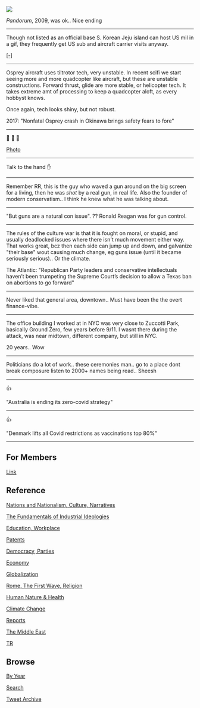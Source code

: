 <img src="https://drive.google.com/uc?export=view&id=1B2wf9R7AMH1d7Vw6e2mucLbIQ5NSjir7"/>

*Pandorum*, 2009, was ok.. Nice ending

---

Though not listed as an official base S. Korean Jeju island can host
US mil in a gif, they frequently get US sub and aircraft carrier
visits anyway.

[[-]](https://pbs.twimg.com/media/E_AAFZkXEAUWOaE?format=png&name=small)

---

Osprey aircraft uses tiltrotor tech, very unstable. In recent scifi we
start seeing more and more quadcopter like aircraft, but these are
unstable constructions. Forward thrust, glide are more stable, or
helicopter tech. It takes extreme amt of processing to keep a
quadcopter aloft, as every hobbyst knows.

Once again, tech looks shiny, but not robust. 

2017: "Nonfatal Osprey crash in Okinawa brings safety fears to fore"

---

🤣 🤣 🤣 

[Photo](https://pbs.twimg.com/media/E-_F_-bXMAEJxsE?format=jpg&name=small)

---

Talk to the hand ✋

---

Remember RR, this is the guy who waved a gun around on the big screen
for a living, then he was *shot* by a real gun, in real life. Also the
founder of modern conservatism.. I think he knew what he was talking
about.

---

"But guns are a natural con issue". ?? Ronald Reagan was for gun
control.

---

The rules of the culture war is that it is fought on moral, or stupid,
and usually deadlocked issues where there isn't much movement either
way. That works great, bcz then each side can jump up and down, and
galvanize "their base" wout causing much change, eg guns issue (until
it became seriously serious).. Or the climate.

The Atlantic: "Republican Party leaders and conservative intellectuals
haven’t been trumpeting the Supreme Court’s decision to allow a Texas
ban on abortions to go forward"

---

Never liked that general area, downtown.. Must have been the the overt
finance-vibe.

---

The office building I worked at in NYC was very close to Zuccotti
Park, basically Ground Zero, few years before 9/11. I wasnt there
during the attack, was near midtown, different company, but still in
NYC.

20 years.. Wow

---

Politicians do a lot of work.. these ceremonies man.. go to a place
dont break composure listen to 2000+ names being read.. Sheesh

---


👍

"Australia is ending its zero-covid strategy"

---

👍

"Denmark lifts all Covid restrictions as vaccinations top 80%"

---

## For Members

[Link](https://thirdwave-members.herokuapp.com)

## Reference

[Nations and Nationalism, Culture, Narratives](/2013/02/nations-and-nationalism.md)

[The Fundamentals of Industrial Ideologies](/2011/04/fundamentals-of-industrial-ideologies.md)

[Education, Workplace](2017/09/education-workplace.md)

[Patents](/2018/09/patents.md)

[Democracy, Parties](/2016/11/democracy.md)

[Economy](/2018/05/economy.md)

[Globalization](/2018/09/globalization.md)

[Rome, The First Wave, Religion](/2017/12/rome.md)

[Human Nature & Health](/2020/07/human-nature.md)

[Climate Change](/2018/12/climate.md)

[Reports](/2019/05/reports.md)

[The Middle East](/2019/07/middleeast.md)

[TR](../tr)

## Browse

[By Year](years.md)

[Search](search.html)

[Tweet Archive](/tweets/README.md)


